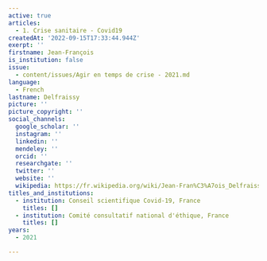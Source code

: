 ```yaml
---
active: true
articles:
  - 1. Crise sanitaire - Covid19
createdAt: '2022-09-15T17:33:44.944Z'
exerpt: ''
firstname: Jean-François
is_institution: false
issue:
  - content/issues/Agir en temps de crise - 2021.md
language:
  - French
lastname: Delfraissy
picture: ''
picture_copyright: ''
social_channels:
  google_scholar: ''
  instagram: ''
  linkedin: ''
  mendeley: ''
  orcid: ''
  researchgate: ''
  twitter: ''
  website: ''
  wikipedia: https://fr.wikipedia.org/wiki/Jean-Fran%C3%A7ois_Delfraissy
titles_and_institutions:
  - institution: Conseil scientifique Covid-19, France
    titles: []
  - institution: Comité consultatif national d'éthique, France
    titles: []
years:
  - 2021

---
```

